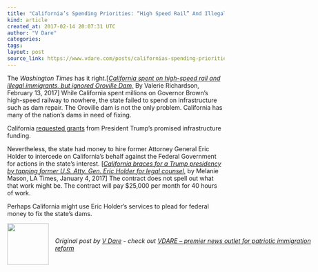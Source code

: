 ```yaml
---
title: "California’s Spending Priorities: “High Speed Rail” And Illegal Immigrants, But Not Dams"
kind: article
created_at: 2017-02-14 20:07:31 UTC
author: "V Dare"
categories: 
tags: 
layout: post
source_link: https://www.vdare.com/posts/californias-spending-priorities-high-speed-rail-and-illegal-immigrants-but-not-dams
---
```



<!-- Cheat sheet: front matter key values above generated by planet.rb


   California’s Spending Priorities: “High Speed Rail” And Illegal Immigrants, But Not Dams             # => "I Made a Pretty Gem - Planet.rb"
   https://www.vdare.com/posts/californias-spending-priorities-high-speed-rail-and-illegal-immigrants-but-not-dams               # => "http://poteland.com/blog/i-made-a-pretty-gem-planet-dot-rb/"
   2017-02-14 20:07:31 UTC              # => "2012-04-14 05:17:00 UTC"
   &lt;div class=&quot;pf-content&quot;&gt;&lt;p&gt;The&lt;i&gt; Washington Times&lt;/i&gt; has it right.[&lt;em&gt;&lt;a href=&quot;http://m.washingtontimes.com/news/2017/feb/13/oroville-dam-flood-danger-recedes-state-criticized/&quot;&gt;California spent on high-speed rail and illegal immigrants, but ignored Oroville Dam,&lt;/a&gt; &lt;/em&gt;By Valerie Richardson, February 13, 2017] While California spent millions on Governor Brown’s high-speed railway to nowhere, the state failed to spend on infrastructure such as dam repair. The Oroville dam is not the only problem. California has many of the nation’s dams in need of fixing.&lt;/p&gt;
&lt;p&gt;California &lt;a href=&quot;http://www.wsj.com/podcasts/trump-infrastructure-plan-faces-speed-limits/B6141D80-57A5-4FEE-BD36-C715E310FDF8.html&quot;&gt;requested grants&lt;/a&gt; from President Trump’s promised infrastructure funding.&lt;/p&gt;&lt;div id=&quot;57966237cc52c74a5e1363c4&quot; class=&quot;vdb_player vdb_57966237cc52c74a5e1363c456bcd17ce4b018167fea5539&quot;&gt;    &lt;/div&gt;
&lt;p&gt;Nevertheless, the state had money to hire former Attorney General Eric Holder to intercede on California’s behalf against the Federal Government for actions in the state’s interest. [&lt;em&gt;&lt;a href=&quot;http://www.latimes.com/politics/la-pol-ca-california-legislature-eric-holder-donald-trump-20170104-story.html&quot;&gt;California braces for a Trump presidency by tapping former U.S. Atty. Gen. Eric Holder for legal counsel,&lt;/a&gt; &lt;/em&gt;by Melanie Mason, LA Times, January 4, 2017] The contract does not spell out what that work might be. The contract will pay $25,000 per month for 40 hours of work.&lt;/p&gt;
&lt;p&gt;Perhaps California might use Eric Holder’s services to plead for federal money to fix the state’s dams.&lt;/p&gt;
&lt;/div&gt;           # => "I’ve been hurting to write this ever since we had the idea of creating a Planet for Cubox..." (Continued)
   VDARE – premier news outlet for patriotic immigration reform              # => "This is where I tell you stuff"
   vdare-premier-news-outlet-for-patriotic-immigratio              # => "this-is-where-i-tell-you-stuff"
   https://www.vdare.com               # => "http://poteland.com/articles"
           # => "programming planet"
                 # => "go ruby jekyll"
                 # => "http://poteland.com/images/site-logo.png"
   V Dare                 # => "Pablo Astigarraga"
   @vdar                # => "poteland"
   http://twitter.com/@vdar            # => "http://twitter.com/poteland" -->
<div class="pf-content"><p>The<i> Washington Times</i> has it right.[<em><a href="http://m.washingtontimes.com/news/2017/feb/13/oroville-dam-flood-danger-recedes-state-criticized/">California spent on high-speed rail and illegal immigrants, but ignored Oroville Dam,</a> </em>By Valerie Richardson, February 13, 2017] While California spent millions on Governor Brown’s high-speed railway to nowhere, the state failed to spend on infrastructure such as dam repair. The Oroville dam is not the only problem. California has many of the nation’s dams in need of fixing.</p>
<p>California <a href="http://www.wsj.com/podcasts/trump-infrastructure-plan-faces-speed-limits/B6141D80-57A5-4FEE-BD36-C715E310FDF8.html">requested grants</a> from President Trump’s promised infrastructure funding.</p><div id="57966237cc52c74a5e1363c4" class="vdb_player vdb_57966237cc52c74a5e1363c456bcd17ce4b018167fea5539">    </div>
<p>Nevertheless, the state had money to hire former Attorney General Eric Holder to intercede on California’s behalf against the Federal Government for actions in the state’s interest. [<em><a href="http://www.latimes.com/politics/la-pol-ca-california-legislature-eric-holder-donald-trump-20170104-story.html">California braces for a Trump presidency by tapping former U.S. Atty. Gen. Eric Holder for legal counsel,</a> </em>by Melanie Mason, LA Times, January 4, 2017] The contract does not spell out what that work might be. The contract will pay $25,000 per month for 40 hours of work.</p>
<p>Perhaps California might use Eric Holder’s services to plead for federal money to fix the state’s dams.</p>
</div><div class="">
  <img src="" style="width: 96px; height: 96;">
  <span style="position: absolute; padding: 32px 15px;">
    <i>Original post by <a href="http://twitter.com/@vdar">V Dare</a> - check out <a href="https://www.vdare.com">VDARE – premier news outlet for patriotic immigration reform</a></i>
  </span>
</div>

